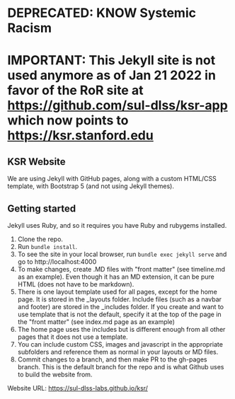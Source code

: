 # DEPRECATED: KNOW Systemic Racism
# IMPORTANT: This Jekyll site is not used anymore as of Jan 21 2022 in favor of the RoR site at https://github.com/sul-dlss/ksr-app which now points to https://ksr.stanford.edu

## KSR Website

We are using Jekyll with GitHub pages, along with a custom HTML/CSS template, with Bootstrap 5 (and not using Jekyll themes).

## Getting started

Jekyll uses Ruby, and so it requires you have Ruby and rubygems installed.

1. Clone the repo.
2. Run `bundle install`.
3. To see the site in your local browser, run `bundle exec jekyll serve` and go to http://localhost:4000
4. To make changes, create .MD files with "front matter" (see timeline.md as an example).  Even though it has an MD extension, it can be pure HTML (does not have to be markdown).
5. There is one layout template used for all pages, except for the home page.  It is stored in the _layouts folder.  Include files (such as a navbar and footer) are stored in the _includes folder.  If you create and want to use template that is not the default, specify it at the top of the page in the "front matter" (see  index.md page as an example)
6. The home page uses the includes but is different enough from all other pages that it does not use a template.
7. You can include custom CSS, images and javascript in the appropriate subfolders and reference them as normal in your layouts or MD files.
8. Commit changes to a branch, and then make PR to the gh-pages branch.  This is the default branch for the repo and is what Github uses to build the website from.


Website URL: https://sul-dlss-labs.github.io/ksr/
